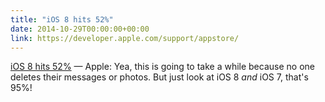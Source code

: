 ```yaml
---
title: "iOS 8 hits 52%"
date: 2014-10-29T00:00:00+00:00
link: https://developer.apple.com/support/appstore/
---
```

[iOS 8 hits 52%](https://developer.apple.com/support/appstore/) &mdash; 
 Apple: Yea, this is going to take a while because no one deletes their messages or photos. But just look at iOS 8 _and_ iOS 7, that's 95%!
